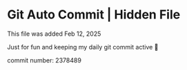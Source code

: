 # Git Auto Commit | Hidden File

This file was added Feb 12, 2025

Just for fun and keeping my daily git commit active 🤪

commit number: 2378489
